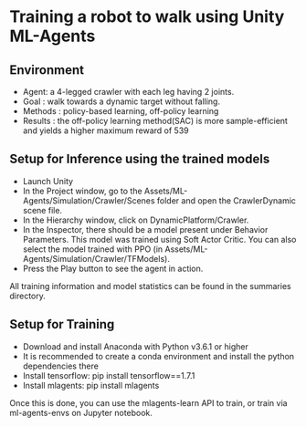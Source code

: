 # Training a robot to walk using Unity ML-Agents

## Environment

* Agent: a 4-legged crawler with each leg having 2 joints. 
* Goal : walk towards a dynamic target without falling.
* Methods : policy-based learning, off-policy learning
* Results : the off-policy learning method(SAC) is more sample-efficient and yields a higher maximum reward of 539 



## Setup for Inference using the trained models

* Launch Unity
* In the Project window, go to the Assets/ML-Agents/Simulation/Crawler/Scenes folder and open the CrawlerDynamic scene file.
* In the Hierarchy window, click on DynamicPlatform/Crawler.
* In the Inspector, there should be a model present under Behavior Parameters. This model was trained using Soft Actor Critic. You can also select the model trained with PPO (in Assets/ML-Agents/Simulation/Crawler/TFModels).
* Press the Play button to see the agent in action.

All training information and model statistics can be found in the summaries directory.

## Setup for Training

* Download and install Anaconda with Python v3.6.1 or higher
* It is recommended to create a conda environment and install the python dependencies there 
* Install tensorflow: pip install tensorflow==1.7.1
* Install mlagents: pip install mlagents

Once this is done, you can use the mlagents-learn API to train, or train via ml-agents-envs on Jupyter notebook.
